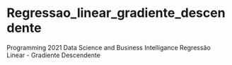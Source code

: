 # Regressao_linear_gradiente_descendente
Programming 2021
Data Science and Business Intelligance
  Regressão Linear - Gradiente Descendente
